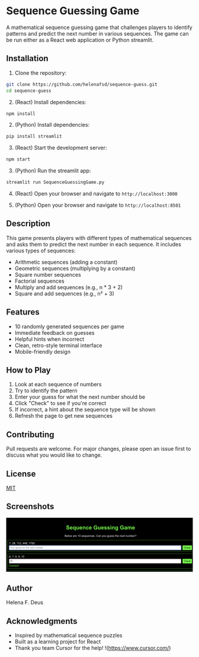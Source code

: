 # Sequence Guessing Game

A mathematical sequence guessing game that challenges players to identify patterns and predict the next number in various sequences. The game can be run either as a React web application or Python streamlit.

## Installation

1. Clone the repository:

```bash
git clone https://github.com/helenafsd/sequence-guess.git
cd sequence-guess
```


2. (React) Install dependencies:

```bash
npm install
```

2. (Python) Install dependencies:

```bash
pip install streamlit
```

3. (React) Start the development server:

```bash
npm start
```

3. (Python) Run the streamlit app:

```bash
streamlit run SequenceGuessingGame.py
```


4. (React) Open your browser and navigate to `http://localhost:3000`

5. (Python) Open your browser and navigate to `http://localhost:8501`



## Description

This game presents players with different types of mathematical sequences and asks them to predict the next number in each sequence. It includes various types of sequences:

- Arithmetic sequences (adding a constant)
- Geometric sequences (multiplying by a constant)
- Square number sequences
- Factorial sequences
- Multiply and add sequences (e.g., n * 3 + 2)
- Square and add sequences (e.g., n² + 3)

## Features

- 10 randomly generated sequences per game
- Immediate feedback on guesses
- Helpful hints when incorrect
- Clean, retro-style terminal interface
- Mobile-friendly design

## How to Play

1. Look at each sequence of numbers
2. Try to identify the pattern
3. Enter your guess for what the next number should be
4. Click "Check" to see if you're correct
5. If incorrect, a hint about the sequence type will be shown
6. Refresh the page to get new sequences


## Contributing

Pull requests are welcome. For major changes, please open an issue first to discuss what you would like to change.

## License

[MIT](https://choosealicense.com/licenses/mit/)

## Screenshots

![Game Screenshot](./screenshots/guessing.png)

## Author

Helena F. Deus

## Acknowledgments

- Inspired by mathematical sequence puzzles
- Built as a learning project for React
- Thank you team Cursor for the help! !(https://www.cursor.com/)